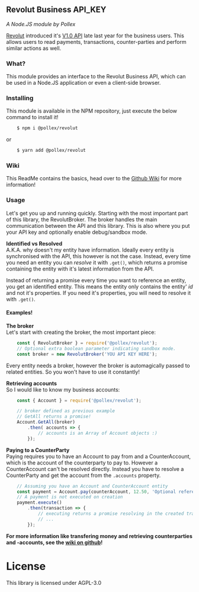 Revolut Business API_KEY
---
*A Node.JS module by Pollex*

[Revolut](https://www.revolut.com/) introduced it's
[V1.0 API](https://revolutdev.github.io/business-api) late last year for
the business users. This allows users to read payments, transactions, counter-parties
and perform similar actions as well.

### What?
This module provides an interface to the Revolut Business API, which can be used
in a Node.JS application or even a client-side browser.

### Installing
This module is available in the NPM repository, just execute the below command
to install it!

```sh
    $ npm i @pollex/revolut
```
or
```sh
    $ yarn add @pollex/revolut
```

### Wiki
This ReadMe contains the basics, head over to the [Github Wiki](https://github.com/PollexProjects/RevolutAPI/wiki) for more information!

### Usage
Let's get you up and running quickly. Starting with the most important part of this library, the RevolutBroker. The broker handles the main communication between the API and this library. This is also where you put your API key and optionally enable debug/sandbox mode.

**Identified vs Resolved**  
A.K.A. why doesn't my entity have information. Ideally every entity is synchronised with the API, this however is not the case. Instead, every time you need an entity you can *resolve* it with `.get()`, which returns a promise containing the entity with it's latest information from the API.

Instead of returning a promise every time you want to reference an entity, you get an identified entity. This means the entity only contains the entity' *id* and not it's properties. If you need it's properties, you will need to resolve it with `.get()`.

#### Examples!
**The broker**  
Let's start with creating the broker, the most important piece:
```js
    const { RevolutBroker } = require('@pollex/revolut');
    // Optional extra boolean parameter indicating sandbox mode.
    const broker = new RevolutBroker('YOU API KEY HERE');
```

Every entity needs a broker, however the broker is automagically passed to related entities. So you won't have to use it constantly!

**Retrieving accounts**  
So I would like to know my business accounts:
```js
    const { Account } = require('@pollex/revolut');

    // broker defined as previous example
    // GetAll returns a promise!
    Account.GetAll(broker)
        .then( accounts => {
            // accounts is an Array of Account objects :)
        });
```

**Paying to a CounterParty**  
Paying requires you to have an Account to pay from and a CounterAccount, which is the account of the counterparty to pay to. However a CounterAccount can't be resolved directly. Instead you have to resolve a CounterParty and get the account from the `.accounts` property.

```js
    // Assuming you have an Account and CounterAccount entity
    const payment = Account.pay(counterAccount, 12.50, 'Optional reference text');
    // A payment is not executed on creation
    payment.execute()
        .then(transaction => {
            // executing returns a promise resolving in the created transaction
            // ...
        });
```

**For more information like transfering money and retrieving counterparties and -accounts, see the [wiki on github](https://github.com/PollexProjects/RevolutAPI/wiki)!**

# License
This library is licensed under AGPL-3.0
